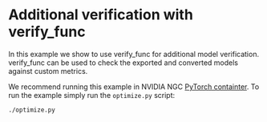 <!--
Copyright (c) 2021-2023, NVIDIA CORPORATION. All rights reserved.

Licensed under the Apache License, Version 2.0 (the "License");
you may not use this file except in compliance with the License.
You may obtain a copy of the License at

    http://www.apache.org/licenses/LICENSE-2.0

Unless required by applicable law or agreed to in writing, software
distributed under the License is distributed on an "AS IS" BASIS,
WITHOUT WARRANTIES OR CONDITIONS OF ANY KIND, either express or implied.
See the License for the specific language governing permissions and
limitations under the License.
-->

# Additional verification with verify_func

In this example we show to use verify_func for additional model verification.
verify_func can be used to check the exported and converted models against custom metrics.

We recommend running this example in NVIDIA NGC [PyTorch containter](https://catalog.ngc.nvidia.com/orgs/nvidia/containers/pytorch). To run the example simply run the `optimize.py` script:

```bash
./optimize.py
```
